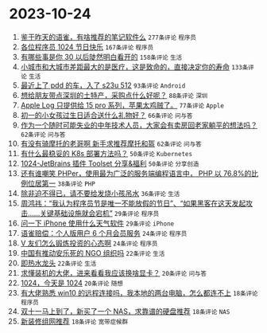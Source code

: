 # 2023-10-24

1. [鉴于昨天的语雀，有啥推荐的笔记软件么](https://www.v2ex.com/t/984728) `277条评论` `程序员`
1. [各位程序员 1024 节日快乐](https://www.v2ex.com/t/984742) `167条评论` `程序员`
1. [有哪些事是你 30 以后陡然明白看开的](https://www.v2ex.com/t/984755) `158条评论` `生活`
1. [小城市和大城市差距最大的是医疗，这是致命的，直接决定你的寿命](https://www.v2ex.com/t/984900) `133条评论` `生活`
1. [最近上了 pdd 的车，入了 s23u 512](https://www.v2ex.com/t/984771) `93条评论` `Android`
1. [想给朋友带点深圳的土特产，采购点什么好呢？](https://www.v2ex.com/t/984801) `88条评论` `深圳`
1. [Apple Log 只提供给 15 pro 系列，苹果太鸡贼了。](https://www.v2ex.com/t/984729) `77条评论` `Apple`
1. [初一的小女孩过生日适合送什么礼物好？](https://www.v2ex.com/t/984733) `66条评论` `问与答`
1. [作为一个随时可能失业的中年技术人员，大家会有卖房回老家躺平的想法吗？](https://www.v2ex.com/t/984812) `62条评论` `问与答`
1. [有没有骑摩托的老哥啊 新手求推荐摩托和盔](https://www.v2ex.com/t/984819) `62条评论` `问与答`
1. [有什么最稳妥的 K8s 部署方法吗？](https://www.v2ex.com/t/984736) `50条评论` `Kubernetes`
1. [1024-JetBrains 插件 Toolset 分享&福利](https://www.v2ex.com/t/984759) `50条评论` `分享创造`
1. [还有谁嘲笑 PHPer，使用最为广泛的服务端编程语言中， PHP 以 76.8%的比例位居第一](https://www.v2ex.com/t/984998) `38条评论` `PHP`
1. [除非迫不得已，请不要给发烧小孩吊水](https://www.v2ex.com/t/985039) `36条评论` `生活`
1. [周鸿祎：“我认为程序员节是唯一不能放假的节日”、“如果黑客在这天发起攻击……关键基础设施就会宕机”](https://www.v2ex.com/t/984971) `29条评论` `程序员`
1. [问一下 iPhone 使用什么天气软件](https://www.v2ex.com/t/984914) `29条评论` `iPhone`
1. [语雀赔偿：个人版用户 6 个月会员服务](https://www.v2ex.com/t/985060) `24条评论` `程序员`
1. [V 友们怎么锻炼投资的心态啊](https://www.v2ex.com/t/984877) `24条评论` `程序员`
1. [中国有推动安乐死的 NGO 组织吗](https://www.v2ex.com/t/984959) `22条评论` `生活`
1. [即热水龙头](https://www.v2ex.com/t/984785) `22条评论` `生活`
1. [求懂装机的大佬，进来看看我应该换啥显卡？](https://www.v2ex.com/t/984844) `20条评论` `问与答`
1. [1024，今天是 1024](https://www.v2ex.com/t/984730) `20条评论` `随想`
1. [有大佬熟悉 win10 的远程连接吗，我本地的两台电脑，怎么都连不上](https://www.v2ex.com/t/984910) `18条评论` `程序员`
1. [双十一马上到了，新买了一个 NAS，求靠谱的硬盘推荐](https://www.v2ex.com/t/984886) `18条评论` `NAS`
1. [新装修组网推荐](https://www.v2ex.com/t/984878) `18条评论` `宽带症候群`
